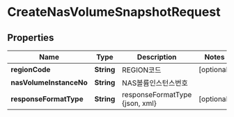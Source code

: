 
# CreateNasVolumeSnapshotRequest

## Properties
Name | Type | Description | Notes
------------ | ------------- | ------------- | -------------
**regionCode** | **String** | REGION코드 |  [optional]
**nasVolumeInstanceNo** | **String** | NAS볼륨인스턴스번호 | 
**responseFormatType** | **String** | responseFormatType {json, xml} |  [optional]



